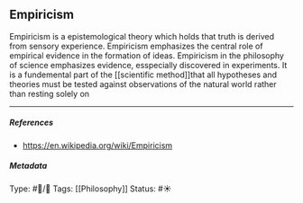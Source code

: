 ## Empiricism  # 

Empiricism is a epistemological theory which holds that truth is derived from sensory experience. Empiricism emphasizes the central role of empirical evidence in the formation of ideas. Empiricism in the philosophy of science emphasizes evidence, esspecially discovered in experiments. It is a fundemental part of the [[scientific method]]that all hypotheses and theories must be tested against observations of the natural world rather than resting solely on

___

##### References

- https://en.wikipedia.org/wiki/Empiricism

##### Metadata

Type: #🔵/🔵 
Tags: [[Philosophy]]
Status: #☀️ 